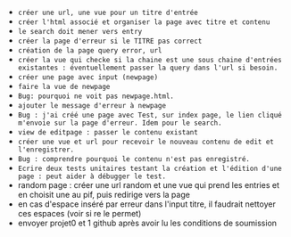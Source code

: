 - `créer une url, une vue pour un titre d'entrée`
- `créer l'html associé et organiser la page avec titre et contenu`
- `le search doit mener vers entry`
- `créer la page d'erreur si le TITRE pas correct`
- `création de la page query error, url`
- `créer la vue qui checke si la chaine est une sous chaine d'entrées existantes : éventuellement passer la query dans l'url si besoin.`
- `créer une page avec input (newpage)`
- `faire la vue de newpage`
- `Bug: pourquoi ne voit pas newpage.html.`
- `ajouter le message d'erreur à newpage`
- `Bug : j'ai créé une page avec Test, sur index page, le lien cliqué m'envoie sur la page d'erreur. Idem pour le search.`
- `view de editpage : passer le contenu existant`
- `créer une vue et url pour recevoir le nouveau contenu de edit et l'enregistrer.`
- `Bug : comprendre pourquoi le contenu n'est pas enregistré.`
- `Ecrire deux tests unitaires testant la création et l'édition d'une page : peut aider à débugger le test.`
- random page : créer une url random et une vue qui prend les entries et en choisit une au pif, puis redirige vers la page
- en cas d'espace inséré par erreur dans l'input titre, il faudrait nettoyer ces espaces (voir si re le permet)
- envoyer projet0 et 1 github après avoir lu les conditions de soumission